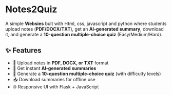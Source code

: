 # Notes2Quiz

A simple **Websies** bult with Html, css, javascript and python where students upload notes (**PDF/DOCX/TXT**), get an **AI-generated summary**, download it, and generate a **10-question multiple-choice quiz** (Easy/Medium/Hard).

## ✨ Features

* 📄 Upload notes in **PDF, DOCX, or TXT** format
* 🤖 Get instant **AI-generated summaries**
* 📝 Generate a **10-question multiple-choice quiz** (with difficulty levels)
* 📥 Download summaries for offline use
* 🌐 Responsive UI with Flask + JavaScript

